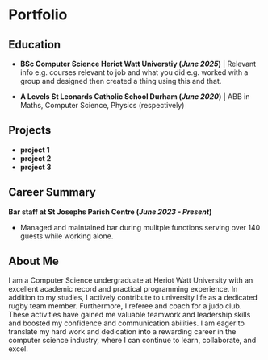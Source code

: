 # Portfolio

## Education 
- **BSc Computer Science Heriot Watt Universtiy (_June 2025_)**
|  Relevant info e.g. courses relevant to job and what you did e.g. worked with a group and designed then created a thing using this and that.

- **A Levels St Leonards Catholic School Durham (_June 2020_)**
| ABB in Maths, Computer Science, Physics (respectively)

## Projects 
- **project 1**
- **project 2**
- **project 3**

## Career Summary
**Bar staff at St Josephs Parish Centre (_June 2023 - Present_)** 
- Managed and maintained bar during mulitple functions serving over 140 guests while working alone. 

## About Me
I am a Computer Science undergraduate at Heriot Watt University with an excellent academic record and practical programming experience. In addition to my studies, I actively contribute to university life as a dedicated rugby team member. Furthermore, I referee and coach for a judo club. These activities have gained me valuable teamwork and leadership skills and boosted my confidence and communication abilities. I am eager to translate my hard work and dedication into a rewarding career in the computer science industry, where I can continue to learn, collaborate, and excel.
